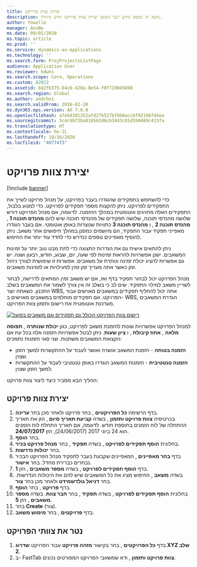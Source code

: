 ```yaml
---
title: יצירת צוות פרוייקט
description: נושא זה מספק מידע לגבי האופן יצירת צוות פרויקט חדש וניהולו.
author: Yowelle
manager: AnnBe
ms.date: 09/01/2020
ms.topic: article
ms.prod: ''
ms.service: dynamics-ax-applications
ms.technology: ''
ms.search.form: ProjProjectsListPage
audience: Application User
ms.reviewer: kdwns
ms.search.scope: Core, Operations
ms.custom: 82022
ms.assetid: bd2fb375-84c6-428a-8e54-f0f719045898
ms.search.region: Global
ms.author: andchoi
ms.search.validFrom: 2016-02-28
ms.dyn365.ops.version: AX 7.0.0
ms.openlocfilehash: a7eb9101352afd27b527bf6b8acc6f92198f44ea
ms.sourcegitcommit: 5c4c9bf3ba018562d6cb3443c01d550489c415fa
ms.translationtype: HT
ms.contentlocale: he-IL
ms.lasthandoff: 10/16/2020
ms.locfileid: "4077473"
---
```

# <a name="create-a-project-team"></a>יצירת צוות פרויקט

[!include [banner](../includes/banner.md)]

כדי להשתמש בתפקידים שהוגדרו בעבר בפרויקט, על מנהל פרויקט לשייך את התפקידים לפרויקט. ניתן להקצות מספר תפקידים לפרויקט. כדי למנוע בלבול, התפקידים האלה מתויגים אוטומטית במהלך ההזמנה. לדוגמה, אם מנהל הפרויקט דורש שלושה מהנדסי תוכנה, שלושה תפקידים של מהנדסי תוכנה שיש להם **מהנדס תוכנה 1** , **מהנדס תוכנה 2** , ו **מהנדס תוכנה 3** כתוויות שנוצרות באופן אוטומטי. אם בעבר הוגדרו מאפייני תפקיד עבור התפקיד, הם מיושמים כמסנן במהלך חיפושים אחר משאב. ניתן להוסיף מאפיינים נוספים כנדרש כדי לחדד עוד יותר את החיפוש.

ניתן להתאים אישית גם את הגדרות התצוגה כדי לתת מבט טוב יותר על זמינות המשאבים. ישנן אפשרויות להראות זמינות לפי שעה, יום, שבוע, חודש, רבעון ושנה. יש גם אפשרות להציג יכולת זמינה ונותרת על משאבים. אפשרות זו שימושית לצורך ניהול זמן כאשר אתה מעריך זמן זמין לפעילויות או לזמינות משאבים.

מנהל הפרויקט יכול לבחור תפקיד בדף ואז, אם יש משאב זמין המתאים לדרישה, לבחור לשריין משאב למילוי התפקיד. שים לב כי בשלב זה אין צורך לשמור את המשאבים בשלב התכנון. כשאתה יוצר WBS, אתה יכול להחליף תפקידים במשאבים מאוישים עבור הפרויקט. אם תפקידים מוחלפים במשאבים מאוישים ב- WBS, הגדרת המשאבים מעדכנת אוטומטית את רישום ותזמון צוות הפרויקט.

[![רישום צוות הפרויקט הכולל גם תפקידים וגם משאבים בפועל](./media/projectresourcing03-1024x368.jpg)](./media/projectresourcing03.jpg) 

למנהל הפרויקט אפשרויות שונות להזמנת משאב לפרויקט, כגון **יכולת שנותרה** , **תפוסה מלאה** , **אחוז קיבולת** , ו **ציון שעות**. ניתן לבטל אפשרויות הזמנה אלה בכל עת אם הקצאות המשאבים משתנות. שני סוגי הזמנות נתמכים:

- **הזמנה בטוחה** - הזמנת המשאב אושרה ואושר לעבוד על ההתקשרות למשך הזמן שצוין.
- **הזמנה טנטטיבית** - הזמנות המשאב הוגדרו באופן טנטטיבי לעבוד על ההתקשרות למשך הזמן שצוין.

ההליך הבא מסביר כיצד ליצור צוות פרויקט:

## <a name="create-a-project-team"></a>יצירת צוות פרויקט

1. בדף הרשימה **כל הפרויקטים** , בחר פרויקט ולאחר מכן בחר **עריכה**.
2. בכרטיסיה **צוות פרויקט ותזמון** , בשדה **קביעת תאריך סיום** , הזן את תאריך ההתחלה של לוח הזמנים בתוספת חודש. לדוגמה, אם תאריך התחלת לוח הזמנים הוא 24 ביוני 2017 (24/06/2017), הזן **24/07/2017**.
3. בחר **הוסף**.
4. בחלונית **הוסף תפקידים לפרויקט** , בשדה **תפקיד** , בחר **מנהל פרויקט בכיר**.
5. בחר **יכולות נדרשות**.
6. בדף **בחר מאפיינים** , המאפיינים שקבעת בעבר לתפקיד מנהל הפרויקט הבכיר נבחרים כברירת מחדל. בחר **אישור**.
7. בדף **הוסף תפקידים לפרויקט** , בשדה **מספר משאבים** , הזן **1**.
8. בשדה **משאב** , החיפוש מציג את כל המשאבים שיש להם את היכולות הנדרשות. בחר **דניאל גולדשמידט** ולאחר מכן בחר **צור**.
9. בדף **פרויקט** , בחר **הוסף**.
10. בחלונית **הוסף תפקידים לפרויקט** , בשדה **תפקיד** , בחר **חבר צוות**. בשדה **מספר משאבים** , הזן **5**.
11. בחר **Create** (צור).
12. בדף **פרויקטים** , בחר **מימוש משאב**.

## <a name="monitor-project-teams"></a>נטר את צוותי הפרויקט
1. בדף **כל הפרויקטים** , בחר בקישור **מזהה פרויקט** עבור הפרויקט **שדרוג XYZ שלב 2**.
2. ב- FastTab **צוות פרויקט ותזמון** , ודא שמשאבי הפרויקט המפורטים נכונים.
